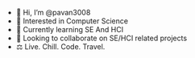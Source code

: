 - 👋 Hi, I’m @pavan3008
- 👀 Interested in Computer Science
- 🌱 Currently learning SE And HCI
- 🤝 Looking to collaborate on SE/HCI related projects
- ⚖️ Live. Chill. Code. Travel.

<!---
pavan3008/pavan3008 is a ✨ special ✨ repository because its `README.md` (this file) appears on your GitHub profile.
You can click the Preview link to take a look at your changes.
--->
